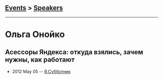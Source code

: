 ## [Events](../README.md) > [Speakers](../speakers.md)
---

# Ольга Онойко

## Асессоры Яндекса: откуда взялись, зачем нужны, как работают
- 2012 May 05 -- [Я.Субботник](https://events.yandex.ru/lib/talks/108/)    
